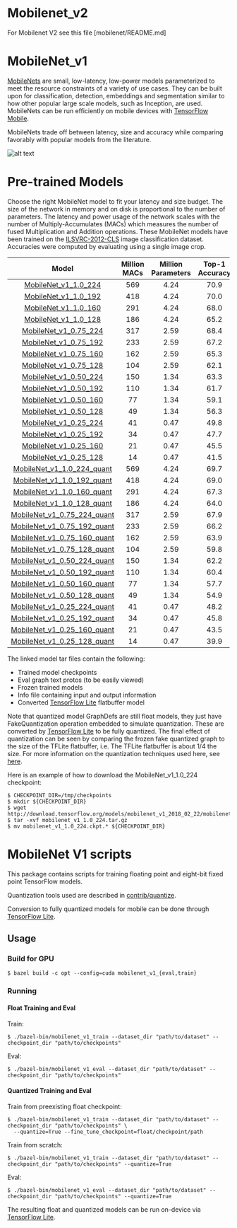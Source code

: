 # Mobilenet_v2
For Mobilenet V2 see this file [mobilenet/README.md]

# MobileNet_v1

[MobileNets](https://arxiv.org/abs/1704.04861) are small, low-latency, low-power models parameterized to meet the resource constraints of a variety of use cases. They can be built upon for classification, detection, embeddings and segmentation similar to how other popular large scale models, such as Inception, are used. MobileNets can be run efficiently on mobile devices with [TensorFlow Mobile](https://www.tensorflow.org/mobile/).

MobileNets trade off between latency, size and accuracy while comparing favorably with popular models from the literature.

![alt text](mobilenet_v1.png "MobileNet Graph")

# Pre-trained Models

Choose the right MobileNet model to fit your latency and size budget. The size of the network in memory and on disk is proportional to the number of parameters. The latency and power usage of the network scales with the number of Multiply-Accumulates (MACs) which measures the number of fused Multiplication and Addition operations. These MobileNet models have been trained on the
[ILSVRC-2012-CLS](http://www.image-net.org/challenges/LSVRC/2012/)
image classification dataset. Accuracies were computed by evaluating using a single image crop.

Model  | Million MACs | Million Parameters | Top-1 Accuracy| Top-5 Accuracy |
:----:|:------------:|:----------:|:-------:|:-------:|
[MobileNet_v1_1.0_224](http://download.tensorflow.org/models/mobilenet_v1_2018_02_22/mobilenet_v1_1.0_224.tgz)|569|4.24|70.9|89.9|
[MobileNet_v1_1.0_192](http://download.tensorflow.org/models/mobilenet_v1_2018_02_22/mobilenet_v1_1.0_192.tgz)|418|4.24|70.0|89.2|
[MobileNet_v1_1.0_160](http://download.tensorflow.org/models/mobilenet_v1_2018_02_22/mobilenet_v1_1.0_160.tgz)|291|4.24|68.0|87.7|
[MobileNet_v1_1.0_128](http://download.tensorflow.org/models/mobilenet_v1_2018_02_22/mobilenet_v1_1.0_128.tgz)|186|4.24|65.2|85.8|
[MobileNet_v1_0.75_224](http://download.tensorflow.org/models/mobilenet_v1_2018_02_22/mobilenet_v1_0.75_224.tgz)|317|2.59|68.4|88.2|
[MobileNet_v1_0.75_192](http://download.tensorflow.org/models/mobilenet_v1_2018_02_22/mobilenet_v1_0.75_192.tgz)|233|2.59|67.2|87.3|
[MobileNet_v1_0.75_160](http://download.tensorflow.org/models/mobilenet_v1_2018_02_22/mobilenet_v1_0.75_160.tgz)|162|2.59|65.3|86.0|
[MobileNet_v1_0.75_128](http://download.tensorflow.org/models/mobilenet_v1_2018_02_22/mobilenet_v1_0.75_128.tgz)|104|2.59|62.1|83.9|
[MobileNet_v1_0.50_224](http://download.tensorflow.org/models/mobilenet_v1_2018_02_22/mobilenet_v1_0.5_224.tgz)|150|1.34|63.3|84.9|
[MobileNet_v1_0.50_192](http://download.tensorflow.org/models/mobilenet_v1_2018_02_22/mobilenet_v1_0.5_192.tgz)|110|1.34|61.7|83.6|
[MobileNet_v1_0.50_160](http://download.tensorflow.org/models/mobilenet_v1_2018_02_22/mobilenet_v1_0.5_160.tgz)|77|1.34|59.1|81.9|
[MobileNet_v1_0.50_128](http://download.tensorflow.org/models/mobilenet_v1_2018_02_22/mobilenet_v1_0.5_128.tgz)|49|1.34|56.3|79.4|
[MobileNet_v1_0.25_224](http://download.tensorflow.org/models/mobilenet_v1_2018_02_22/mobilenet_v1_0.25_224.tgz)|41|0.47|49.8|74.2|
[MobileNet_v1_0.25_192](http://download.tensorflow.org/models/mobilenet_v1_2018_02_22/mobilenet_v1_0.25_192.tgz)|34|0.47|47.7|72.3|
[MobileNet_v1_0.25_160](http://download.tensorflow.org/models/mobilenet_v1_2018_02_22/mobilenet_v1_0.25_160.tgz)|21|0.47|45.5|70.3|
[MobileNet_v1_0.25_128](http://download.tensorflow.org/models/mobilenet_v1_2018_02_22/mobilenet_v1_0.25_128.tgz)|14|0.47|41.5|66.3|
[MobileNet_v1_1.0_224_quant](http://download.tensorflow.org/models/mobilenet_v1_2018_02_22/mobilenet_v1_1.0_224_quant.tgz)|569|4.24|69.7|89.5|
[MobileNet_v1_1.0_192_quant](http://download.tensorflow.org/models/mobilenet_v1_2018_02_22/mobilenet_v1_1.0_192_quant.tgz)|418|4.24|69.0|88.9|
[MobileNet_v1_1.0_160_quant](http://download.tensorflow.org/models/mobilenet_v1_2018_02_22/mobilenet_v1_1.0_160_quant.tgz)|291|4.24|67.3|87.7|
[MobileNet_v1_1.0_128_quant](http://download.tensorflow.org/models/mobilenet_v1_2018_02_22/mobilenet_v1_1.0_128_quant.tgz)|186|4.24|64.0|85.5|
[MobileNet_v1_0.75_224_quant](http://download.tensorflow.org/models/mobilenet_v1_2018_02_22/mobilenet_v1_0.75_224_quant.tgz)|317|2.59|67.9|88.1|
[MobileNet_v1_0.75_192_quant](http://download.tensorflow.org/models/mobilenet_v1_2018_02_22/mobilenet_v1_0.75_192_quant.tgz)|233|2.59|66.2|87.1|
[MobileNet_v1_0.75_160_quant](http://download.tensorflow.org/models/mobilenet_v1_2018_02_22/mobilenet_v1_0.75_160_quant.tgz)|162|2.59|63.9|85.5|
[MobileNet_v1_0.75_128_quant](http://download.tensorflow.org/models/mobilenet_v1_2018_02_22/mobilenet_v1_0.75_128_quant.tgz)|104|2.59|59.8|82.8|
[MobileNet_v1_0.50_224_quant](http://download.tensorflow.org/models/mobilenet_v1_2018_02_22/mobilenet_v1_0.5_224_quant.tgz)|150|1.34|62.2|84.5|
[MobileNet_v1_0.50_192_quant](http://download.tensorflow.org/models/mobilenet_v1_2018_02_22/mobilenet_v1_0.5_192_quant.tgz)|110|1.34|60.4|83.2|
[MobileNet_v1_0.50_160_quant](http://download.tensorflow.org/models/mobilenet_v1_2018_02_22/mobilenet_v1_0.5_160_quant.tgz)|77|1.34|57.7|81.3|
[MobileNet_v1_0.50_128_quant](http://download.tensorflow.org/models/mobilenet_v1_2018_02_22/mobilenet_v1_0.5_128_quant.tgz)|49|1.34|54.9|78.9|
[MobileNet_v1_0.25_224_quant](http://download.tensorflow.org/models/mobilenet_v1_2018_02_22/mobilenet_v1_0.25_224_quant.tgz)|41|0.47|48.2|73.8|
[MobileNet_v1_0.25_192_quant](http://download.tensorflow.org/models/mobilenet_v1_2018_02_22/mobilenet_v1_0.25_192_quant.tgz)|34|0.47|45.8|71.9|
[MobileNet_v1_0.25_160_quant](http://download.tensorflow.org/models/mobilenet_v1_2018_02_22/mobilenet_v1_0.25_160_quant.tgz)|21|0.47|43.5|69.1|
[MobileNet_v1_0.25_128_quant](http://download.tensorflow.org/models/mobilenet_v1_2018_02_22/mobilenet_v1_0.25_128_quant.tgz)|14|0.47|39.9|65.8|

The linked model tar files contain the following:
* Trained model checkpoints
* Eval graph text protos (to be easily viewed)
* Frozen trained models
* Info file containing input and output information
* Converted [TensorFlow Lite](https://www.tensorflow.org/mobile/tflite/) flatbuffer model

Note that quantized model GraphDefs are still float models, they just have FakeQuantization
operation embedded to simulate quantization. These are converted by [TensorFlow Lite](https://www.tensorflow.org/mobile/tflite/)
to be fully quantized. The final effect of quantization can be seen by comparing the frozen fake
quantized graph to the size of the TFLite flatbuffer, i.e. The TFLite flatbuffer is about 1/4
the size.
For more information on the quantization techniques used here, see
[here](https://github.com/tensorflow/tensorflow/tree/master/tensorflow/contrib/quantize).

Here is an example of how to download the MobileNet_v1_1.0_224 checkpoint:

```shell
$ CHECKPOINT_DIR=/tmp/checkpoints
$ mkdir ${CHECKPOINT_DIR}
$ wget http://download.tensorflow.org/models/mobilenet_v1_2018_02_22/mobilenet_v1_1.0_224.tgz
$ tar -xvf mobilenet_v1_1.0_224.tar.gz
$ mv mobilenet_v1_1.0_224.ckpt.* ${CHECKPOINT_DIR}
```

# MobileNet V1 scripts

This package contains scripts for training floating point and eight-bit fixed
point TensorFlow models.

Quantization tools used are described in [contrib/quantize](https://github.com/tensorflow/tensorflow/tree/master/tensorflow/contrib/quantize).

Conversion to fully quantized models for mobile can be done through [TensorFlow Lite](https://www.tensorflow.org/mobile/tflite/).

## Usage

### Build for GPU

```
$ bazel build -c opt --config=cuda mobilenet_v1_{eval,train}
```

### Running

#### Float Training and Eval

Train:

```
$ ./bazel-bin/mobilenet_v1_train --dataset_dir "path/to/dataset" --checkpoint_dir "path/to/checkpoints"
```

Eval:

```
$ ./bazel-bin/mobilenet_v1_eval --dataset_dir "path/to/dataset" --checkpoint_dir "path/to/checkpoints"
```

#### Quantized Training and Eval

Train from preexisting float checkpoint:

```
$ ./bazel-bin/mobilenet_v1_train --dataset_dir "path/to/dataset" --checkpoint_dir "path/to/checkpoints" \
  --quantize=True --fine_tune_checkpoint=float/checkpoint/path
```

Train from scratch:

```
$ ./bazel-bin/mobilenet_v1_train --dataset_dir "path/to/dataset" --checkpoint_dir "path/to/checkpoints" --quantize=True
```

Eval:

```
$ ./bazel-bin/mobilenet_v1_eval --dataset_dir "path/to/dataset" --checkpoint_dir "path/to/checkpoints" --quantize=True
```

The resulting float and quantized models can be run on-device via [TensorFlow Lite](https://www.tensorflow.org/mobile/tflite/).
